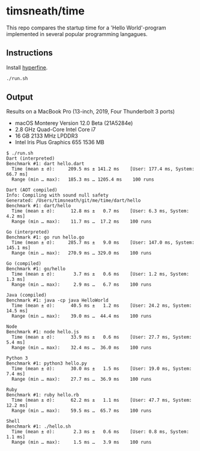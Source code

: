# timsneath/time

This repo compares the startup time for a 'Hello World'-program
implemented in several popular programming langagues.

## Instructions

Install [hyperfine](https://github.com/sharkdp/hyperfine).

```bash
./run.sh
```

## Output

Results on a MacBook Pro (13-inch, 2019, Four Thunderbolt 3 ports)

- macOS Monterey Version 12.0 Beta (21A5284e)
- 2.8 GHz Quad-Core Intel Core i7
- 16 GB 2133 MHz LPDDR3
- Intel Iris Plus Graphics 655 1536 MB

```plain text
$ ./run.sh
Dart (interpreted)
Benchmark #1: dart hello.dart
  Time (mean ± σ):     209.5 ms ± 141.2 ms    [User: 177.4 ms, System: 66.7 ms]
  Range (min … max):   185.3 ms … 1205.4 ms    100 runs
 
Dart (AOT compiled)
Info: Compiling with sound null safety
Generated: /Users/timsneath/git/me/time/dart/hello
Benchmark #1: dart/hello
  Time (mean ± σ):      12.8 ms ±   0.7 ms    [User: 6.3 ms, System: 4.2 ms]
  Range (min … max):    11.7 ms …  17.2 ms    100 runs
 
Go (interpreted)
Benchmark #1: go run hello.go
  Time (mean ± σ):     285.7 ms ±   9.0 ms    [User: 147.0 ms, System: 145.1 ms]
  Range (min … max):   270.9 ms … 329.0 ms    100 runs
 
Go (compiled)
Benchmark #1: go/hello
  Time (mean ± σ):       3.7 ms ±   0.6 ms    [User: 1.2 ms, System: 1.3 ms]
  Range (min … max):     2.9 ms …   6.7 ms    100 runs
 
Java (compiled)
Benchmark #1: java -cp java HelloWorld
  Time (mean ± σ):      40.5 ms ±   1.2 ms    [User: 24.2 ms, System: 14.5 ms]
  Range (min … max):    39.0 ms …  44.4 ms    100 runs
 
Node
Benchmark #1: node hello.js
  Time (mean ± σ):      33.9 ms ±   0.6 ms    [User: 27.7 ms, System: 5.4 ms]
  Range (min … max):    32.4 ms …  36.0 ms    100 runs
 
Python 3
Benchmark #1: python3 hello.py
  Time (mean ± σ):      30.0 ms ±   1.5 ms    [User: 19.0 ms, System: 7.4 ms]
  Range (min … max):    27.7 ms …  36.9 ms    100 runs
 
Ruby
Benchmark #1: ruby hello.rb
  Time (mean ± σ):      62.2 ms ±   1.1 ms    [User: 47.7 ms, System: 12.2 ms]
  Range (min … max):    59.5 ms …  65.7 ms    100 runs
 
Shell
Benchmark #1: ./hello.sh
  Time (mean ± σ):       2.3 ms ±   0.6 ms    [User: 0.8 ms, System: 1.1 ms]
  Range (min … max):     1.5 ms …   3.9 ms    100 runs
```
